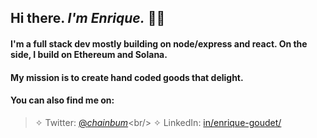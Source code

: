 ## Hi there. *I'm Enrique.* 👋🏼

#### I'm a full stack dev mostly building on node/express and react. On the side, I build on Ethereum and Solana.

#### My mission is to create hand coded goods that delight.

#### You can also find me on:

> ✧ Twitter: [@_chainbum_](https://www.twitter.com/_chainbum_)<br/>
> ✧ LinkedIn: [in/enrique-goudet/](https://www.linkedin.com/in/enrique-goudet)<br/>
